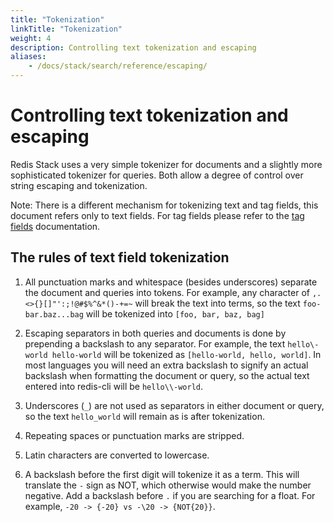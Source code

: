 ```yaml
---
title: "Tokenization"
linkTitle: "Tokenization"
weight: 4
description: Controlling text tokenization and escaping
aliases: 
    - /docs/stack/search/reference/escaping/
---
```


# Controlling text tokenization and escaping

Redis Stack uses a very simple tokenizer for documents and a slightly more sophisticated tokenizer for queries. Both allow a degree of control over string escaping and tokenization. 

Note: There is a different mechanism for tokenizing text and tag fields, this document refers only to text fields. For tag fields please refer to the [tag fields](/docs/interact/search-and-query/advanced-concepts/tags/) documentation. 

## The rules of text field tokenization

1. All punctuation marks and whitespace (besides underscores) separate the document and queries into tokens. For example, any character of `,.<>{}[]"':;!@#$%^&*()-+=~` will break the text into terms, so the text `foo-bar.baz...bag` will be tokenized into `[foo, bar, baz, bag]`

2. Escaping separators in both queries and documents is done by prepending a backslash to any separator. For example, the text `hello\-world hello-world` will be tokenized as `[hello-world, hello, world]`. In most languages you will need an extra backslash to signify an actual backslash when formatting the document or query, so the actual text entered into redis-cli will be `hello\\-world`. 

3. Underscores (`_`) are not used as separators in either document or query, so the text `hello_world` will remain as is after tokenization. 

4. Repeating spaces or punctuation marks are stripped. 

5. Latin characters are converted to lowercase. 

6. A backslash before the first digit will tokenize it as a term. This will translate the `-` sign as NOT, which otherwise would make the number negative. Add a backslash before `.` if you are searching for a float. For example, `-20 -> {-20} vs -\20 -> {NOT{20}}`.
